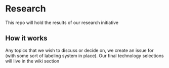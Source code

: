 # Research

This repo will hold the results of our research initiative

## How it works

Any topics that we wish to discuss or decide on, we create an issue for (with some sort of labeling system in place). Our final technology selections will live in the wiki section




